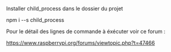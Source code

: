 Installer child_process dans le dossier du projet

npm i --s child_process

Pour le détail des lignes de commande à éxécuter voir ce forum :

https://www.raspberrypi.org/forums/viewtopic.php?t=47466
